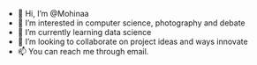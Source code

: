 - 👋 Hi, I’m @Mohinaa
- 👀 I’m interested in computer science, photography and debate
- 🌱 I’m currently learning data science
- 💞️ I’m looking to collaborate on project ideas and ways innovate 
- 📫 You can reach me through email.

<!---
Mohinaa/Mohinaa is a ✨ special ✨ repository because its `README.md` (this file) appears on your GitHub profile.
You can click the Preview link to take a look at your changes.
--->
